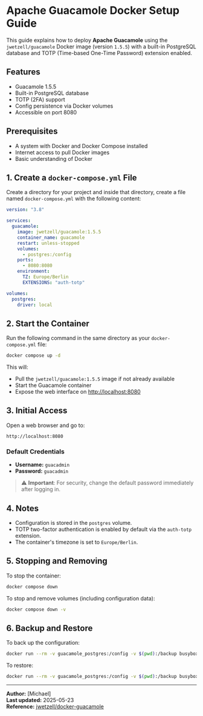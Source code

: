# Apache Guacamole Docker Setup Guide

This guide explains how to deploy **Apache Guacamole** using the `jwetzell/guacamole` Docker image (version `1.5.5`) with a built-in PostgreSQL database and TOTP (Time-based One-Time Password) extension enabled.

## Features

- Guacamole 1.5.5
- Built-in PostgreSQL database
- TOTP (2FA) support
- Config persistence via Docker volumes
- Accessible on port 8080

## Prerequisites

- A system with Docker and Docker Compose installed
- Internet access to pull Docker images
- Basic understanding of Docker

## 1. Create a `docker-compose.yml` File

Create a directory for your project and inside that directory, create a file named `docker-compose.yml` with the following content:

```yaml
version: "3.8"

services:
  guacamole:
    image: jwetzell/guacamole:1.5.5
    container_name: guacamole
    restart: unless-stopped
    volumes:
      - postgres:/config
    ports:
      - 8080:8080
    environment:
      TZ: Europe/Berlin
      EXTENSIONS: "auth-totp"

volumes:
  postgres:
    driver: local
```

## 2. Start the Container

Run the following command in the same directory as your `docker-compose.yml` file:

```bash
docker compose up -d
```

This will:
- Pull the `jwetzell/guacamole:1.5.5` image if not already available
- Start the Guacamole container
- Expose the web interface on [http://localhost:8080](http://localhost:8080)

## 3. Initial Access

Open a web browser and go to:

```
http://localhost:8080
```

### Default Credentials

- **Username:** `guacadmin`
- **Password:** `guacadmin`

> ⚠️ **Important**: For security, change the default password immediately after logging in.

## 4. Notes

- Configuration is stored in the `postgres` volume.
- TOTP two-factor authentication is enabled by default via the `auth-totp` extension.
- The container's timezone is set to `Europe/Berlin`.

## 5. Stopping and Removing

To stop the container:

```bash
docker compose down
```

To stop and remove volumes (including configuration data):

```bash
docker compose down -v
```

## 6. Backup and Restore

To back up the configuration:

```bash
docker run --rm -v guacamole_postgres:/config -v $(pwd):/backup busybox tar czf /backup/guac-config-backup.tar.gz /config
```

To restore:

```bash
docker run --rm -v guacamole_postgres:/config -v $(pwd):/backup busybox sh -c "rm -rf /config/* && tar xzf /backup/guac-config-backup.tar.gz -C /"
```

---

**Author:** [Michael]  
**Last updated:** 2025-05-23  
**Reference:** [jwetzell/docker-guacamole](https://github.com/jwetzell/docker-guacamole)
